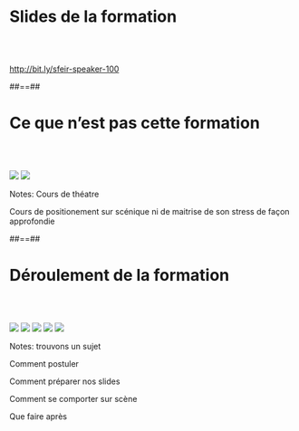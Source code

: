 <!-- .slide:-->

# Slides de la formation


<br><br>

http://bit.ly/sfeir-speaker-100
<!-- .element: class="center" -->


##==##
<!-- .slide: class="flex-row" -->

# Ce que n’est pas cette formation 

<br><br>

<p>
    <img src="./assets/images/g3d67955561_0_41.png">
    <img src="./assets/images/g3d67955561_0_42.png">
</p>


Notes:
Cours de théatre

Cours de positionement sur scénique ni de maitrise de son stress de façon approfondie



##==##
<!-- .slide: class="flex-row"-->

# Déroulement de la formation

<br><br>

<p>
<img src="./assets/images/g3d592df712_0_0.png">

<img src="./assets/images/g3d592df712_0_1.png">

<img src="./assets/images/g3d592df712_0_2.png">

<img src="./assets/images/g3d592df712_0_3.png">

<img src="./assets/images/g3d592df712_0_4.png">
</p>


Notes:
trouvons un sujet

Comment postuler 

Comment préparer nos slides

Comment se comporter sur scène

Que faire après


